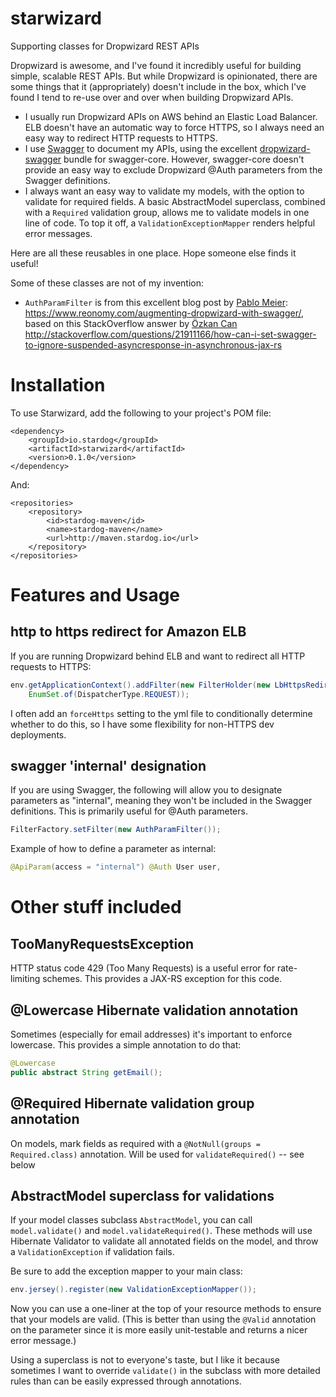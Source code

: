 # starwizard

Supporting classes for Dropwizard REST APIs

Dropwizard is awesome, and I've found it incredibly useful for building simple, scalable REST APIs. But while Dropwizard is opinionated, there are some things that it (appropriately) doesn't include in the box, which I've found I tend to re-use over and over when building Dropwizard APIs.

* I usually run Dropwizard APIs on AWS behind an Elastic Load Balancer. ELB doesn't have an automatic way to force HTTPS, so I always need an easy way to redirect HTTP requests to HTTPS.
* I use [Swagger](http://swagger.io/) to document my APIs, using the excellent [dropwizard-swagger](https://github.com/smoketurner/dropwizard-swagger) bundle for swagger-core. However, swagger-core doesn't provide an easy way to exclude Dropwizard @Auth parameters from the Swagger definitions.
* I always want an easy way to validate my models, with the option to validate for required fields. A basic AbstractModel superclass, combined with a `Required` validation group, allows me to validate models in one line of code. To top it off, a `ValidationExceptionMapper` renders helpful error messages.

Here are all these reusables in one place. Hope someone else finds it useful!

Some of these classes are not of my invention:
  * `AuthParamFilter` is from this  excellent blog post by [Pablo Meier](https://github.com/pablo-meier): https://www.reonomy.com/augmenting-dropwizard-with-swagger/, based on this StackOverflow answer by [Özkan Can](http://stackoverflow.com/users/2494590/%C3%96zkan-can) http://stackoverflow.com/questions/21911166/how-can-i-set-swagger-to-ignore-suspended-asyncresponse-in-asynchronous-jax-rs

# Installation

To use Starwizard, add the following to your project's POM file:

```
<dependency>
    <groupId>io.stardog</groupId>
    <artifactId>starwizard</artifactId>
    <version>0.1.0</version>
</dependency>
```

And:

```
<repositories>
    <repository>
        <id>stardog-maven</id>
        <name>stardog-maven</name>
        <url>http://maven.stardog.io</url>
    </repository>
</repositories>
```

# Features and Usage

## http to https redirect for Amazon ELB

If you are running Dropwizard behind ELB and want to redirect all HTTP requests to HTTPS:

```java
env.getApplicationContext().addFilter(new FilterHolder(new LbHttpsRedirectFilter()), "/*",
    EnumSet.of(DispatcherType.REQUEST));
```

I often add an `forceHttps` setting to the yml file to conditionally determine whether to do this, so I have some flexibility for non-HTTPS dev deployments.

## swagger 'internal' designation

If you are using Swagger, the following will allow you to designate parameters as "internal", meaning they won't be included in the Swagger definitions. This is primarily useful for @Auth parameters.

```java
FilterFactory.setFilter(new AuthParamFilter());
```

Example of how to define a parameter as internal:
```java
@ApiParam(access = "internal") @Auth User user,
```

# Other stuff included

## TooManyRequestsException

HTTP status code 429 (Too Many Requests) is a useful error for rate-limiting schemes. This provides a JAX-RS exception for this code.

## @Lowercase Hibernate validation annotation

Sometimes (especially for email addresses) it's important to enforce lowercase. This provides a simple annotation to do that:

```java
@Lowercase
public abstract String getEmail();
```

## @Required Hibernate validation group annotation

On models, mark fields as required with a `@NotNull(groups = Required.class)` annotation. Will be used for `validateRequired()` -- see below

## AbstractModel superclass for validations

If your model classes subclass `AbstractModel`, you can call `model.validate()` and `model.validateRequired()`. These methods will use Hibernate Validator to validate all annotated fields on the model, and throw a `ValidationException` if validation fails.

Be sure to add the exception mapper to your main class:

```java
env.jersey().register(new ValidationExceptionMapper());
```

Now you can use a one-liner at the top of your resource methods to ensure that your models are valid. (This is better than using the `@Valid` annotation on the parameter since it is more easily unit-testable and returns a nicer error message.)

Using a superclass is not to everyone's taste, but I like it because sometimes I want to override `validate()` in the subclass with more detailed rules than can be easily expressed through annotations.
